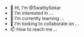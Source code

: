 - 👋 Hi, I’m @SwathySekar
- 👀 I’m interested in ...
- 🌱 I’m currently learning ...
- 💞️ I’m looking to collaborate on ...
- 📫 How to reach me ...

<!---
SwathySekar/SwathySekar is a ✨ special ✨ repository because its `README.md` (this file) appears on your GitHub profile.
You can click the Preview link to take a look at your changes.
--->
